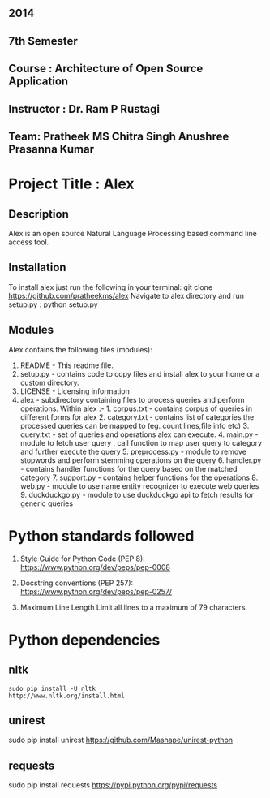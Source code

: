 2014
----
7th Semester
------
Course : Architecture of Open Source Application
---------
Instructor : Dr. Ram P Rustagi
--------
Team:
Pratheek MS
Chitra Singh
Anushree Prasanna Kumar
--------------------

Project Title : Alex
====================

Description
-----------
 Alex is an open source Natural Language Processing based command line access tool.

Installation
------------
 To install alex just run the following in your terminal:
      git clone https://github.com/pratheekms/alex 
 Navigate to alex directory and run setup.py :
      python setup.py

Modules
-------
Alex contains the following files (modules):
1. README - This readme file.
2. setup.py - contains code to copy files and install alex to your home or a custom directory.
3. LICENSE - Licensing information
4. alex - subdirectory containing files to process queries and perform operations.
   Within alex :-
		1. corpus.txt - contains corpus of queries in different forms for alex 
		2. category.txt - contains list of categories the processed queries can be mapped to (eg. count lines,file info etc)
		3. query.txt -  set of queries  and operations alex can execute.
		4. main.py - module to fetch user query , call function to map user query to category and further execute the query
		5. preprocess.py - module to remove stopwords and perform stemming operations on the query
		6. handler.py - contains handler functions for the query based on the matched category
		7. support.py - contains helper functions for the operations
		8. web.py - module to use name entity recognizer to execute web queries
		9. duckduckgo.py   - module to use duckduckgo api to fetch results for generic queries

Python standards followed
==========================
1. Style Guide for Python Code (PEP 8):
   https://www.python.org/dev/peps/pep-0008

2. Docstring conventions (PEP 257):
    https://www.python.org/dev/peps/pep-0257/
3. Maximum Line Length
   Limit all lines to a maximum of 79 characters.


Python dependencies
===================
nltk
-----
    sudo pip install -U nltk
    http://www.nltk.org/install.html

unirest
------
sudo pip install unirest
https://github.com/Mashape/unirest-python

requests
--------
sudo pip install requests
https://pypi.python.org/pypi/requests



